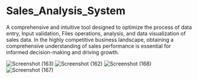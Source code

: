 # Sales_Analysis_System
A comprehensive and intuitive tool designed to optimize the process of data entry, Input validation, Files operations, analysis, and data visualization of sales data. In the highly competitive business landscape, obtaining a comprehensive understanding of sales performance is essential for informed decision-making and driving growth.

![Screenshot (163)](https://github.com/jaseem2003/Sales_Analysis_System/assets/107266908/90788cee-bb6c-43e9-99d8-147599795ec7)
![Screenshot (162)](https://github.com/jaseem2003/Sales_Analysis_System/assets/107266908/3aab0d3e-0031-43da-ad6f-b2a66c038636)
![Screenshot (168)](https://github.com/jaseem2003/Sales_Analysis_System/assets/107266908/b7c40fa5-5f54-4219-9083-6110dd25ca08)
![Screenshot (167)](https://github.com/jaseem2003/Sales_Analysis_System/assets/107266908/7222bf63-d085-427d-90bc-babc46e2f5fe)
